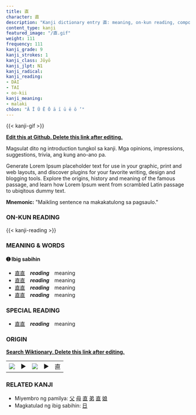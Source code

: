 ```yaml
---
title: 直
character: 直
description: "Kanji dictionary entry 直: meaning, on-kun reading, compounds, origin, related kanji"
content_type: kanji
featured_image: "/直.gif"
weight: 111
frequency: 111
kanji_grade: 9
kanji_strokes: 1
kanji_class: Jōyō
kanji_jlpt: N1
kanji_radical: 
kanji_reading: 
- DAI
- TAI
- oo-kii
kanji_meaning:
- malaki
chōon: "Ā Ī Ū Ē Ō ā ī ū ē ō ’"
---
```

[//]: # (Don't edit the line below. Kanji animated GIF code is automatically generated.)
{{< kanji-gif >}}

[//]: # (Edit below this line.)

**[Edit this at Github. Delete this link after editing.](https://github.com/tim0g/tim/tree/main/content/kanji/直/index.md)**

Magsulat dito ng introduction tungkol sa kanji. Mga opinions, impressions, suggestions, trivia, ang kung ano-ano pa.

Generate Lorem Ipsum placeholder text for use in your graphic, print and web layouts, and discover plugins for your favorite writing, design and blogging tools. Explore the origins, history and meaning of the famous passage, and learn how Lorem Ipsum went from scrambled Latin passage to ubiqitous dummy text.
 
**Mnemonic:** "Maikling sentence na makakatulong sa pagsaulo."

### ON-KUN READING

[//]: # (Don't edit the line below. ON-KUN READING code is automatically generated.)
{{< kanji-reading >}}

### MEANING & WORDS

#### ➊ **Ibig sabihin**
  - [直](../直)[直](../直)　***reading***　meaning
  - [直](../直)[直](../直)　***reading***　meaning
  - [直](../直)[直](../直)　***reading***　meaning
  - [直](../直)[直](../直)　***reading***　meaning

### SPECIAL READING
  - [直](../直)[直](../直)　***reading***　meaning

### ORIGIN

**[Search Wiktionary. Delete this link after editing.](https://wiktionary.org/wiki/直)**
<table class="kanji-table"><tr><td>
<img src="60px-直-bronze.svg.png">
</td><td>▶</td><td>
<img src="60px-直-oracle.svg.png">
</td><td>▶</td>
<td class="kanji-origin">直</td>
</tr></table>

### RELATED KANJI
- Miyembro ng pamilya: [父](../父) [母](../母) [直](../直) [弟](../弟) [直](../直) [娘](../娘)
- Magkatulad ng ibig sabihin: [日](../日)

